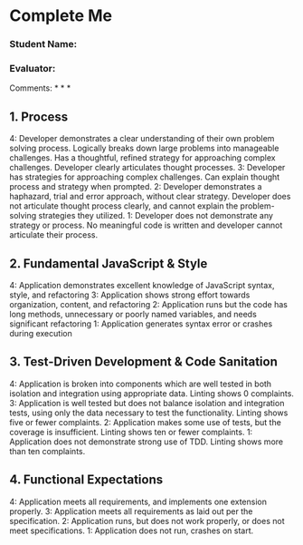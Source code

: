# Complete Me
### Student Name: 
### Evaluator: 

Comments:
* 
* 
* 

## 1. Process

4: Developer demonstrates a clear understanding of their own problem solving process. Logically breaks down large problems into manageable challenges. Has a thoughtful, refined strategy for approaching complex challenges. Developer clearly articulates thought processes.
3: Developer has strategies for approaching complex challenges. Can explain thought process and strategy when prompted.
2: Developer demonstrates a haphazard, trial and error approach, without clear strategy. Developer does not articulate thought process clearly, and cannot explain the problem-solving strategies they utilized.
1: Developer does not demonstrate any strategy or process. No meaningful code is written and developer cannot articulate their process.

## 2. Fundamental JavaScript & Style

4: Application demonstrates excellent knowledge of JavaScript syntax, style, and refactoring
3: Application shows strong effort towards organization, content, and refactoring
2: Application runs but the code has long methods, unnecessary or poorly named variables, and needs significant refactoring
1: Application generates syntax error or crashes during execution

## 3. Test-Driven Development & Code Sanitation

4: Application is broken into components which are well tested in both isolation and integration using appropriate data. Linting shows 0 complaints.
3: Application is well tested but does not balance isolation and integration tests, using only the data necessary to test the functionality. Linting shows five or fewer complaints.
2: Application makes some use of tests, but the coverage is insufficient. Linting shows ten or fewer complaints.
1: Application does not demonstrate strong use of TDD. Linting shows more than ten complaints.

## 4. Functional Expectations

4: Application meets all requirements, and implements one extension properly.
3: Application meets all requirements as laid out per the specification.
2: Application runs, but does not work properly, or does not meet specifications.
1: Application does not run, crashes on start.
